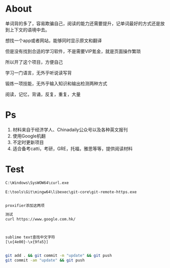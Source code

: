 
# About
单词背的多了，容易欺骗自己，阅读的能力还需要提升，记单词最好的方式还是放到上下文的语境中去。

想找一个app或者网站，能够同时显示原文和翻译

但是没有找到合适的学习软件，不是需要VIP氪金，就是页面操作繁琐

所以开了这个项目，方便自己

学习一门语言，无外乎听说读写背

锻炼一项技能，无外乎输入知识和输出检测两种方式

阅读，记忆，背诵，反复，重复，大量

# Ps
1. 材料来自于经济学人、Chinadaily公众号以及各种英文报刊
2. 使用Google机翻
3. 不定时更新项目
4. 适合备考catti，考研，GRE，托福，雅思等等，提供阅读材料




# Test

```bash
C:\Windows\SysWOW64\curl.exe

E:\tools\Git\mingw64\libexec\git-core\git-remote-https.exe


proxifier添加这两项

测试
curl https://www.google.com.hk/



sublime text查找中文字符
[\x{4e00}-\x{9fa5}]


git add . && git commit -m "update" && git push
git commit -am "update" && git push



```





